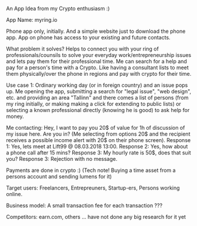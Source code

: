 An App Idea from my Crypto enthusiasm :)

App Name: myring.io

Phone app only, initially. And a simple website just to download the phone app. 
App on phone has access to your existing and future contacts.

What problem it solves?
Helps to connect you with your ring of professionals/counsils to solve your 
everyday work/entrepreneurship issues and lets pay them for their professional time.
Me can search for a help and pay for a person's time with a Crypto. Like having 
a consultant lists to meet them physically/over the phone in regions and pay 
with crypto for their time.

Use case 1: Ordinary working day (or in foreign country) and an issue pops up. 
Me opening the app, submitting a search for "legal issue", "web design", etc. 
and providing an area "Tallinn" and there comes a list of persons (from my 
ring initially, or making making a click for extending to public lists) 
or selecting a known professional directly (knowing he is good) to ask help for money.

Me contacting: Hey, I want to pay you 20$ of value for 1h of discussion of my issue here. 
Are you in? (Me selecting from options 20$ and the recipient receives a possible income alert 
with 20$ on their phone screen). Response 1: Yes, lets meet at Lift99 @ 08.03.2018 13:00. 
Response 2: Yes, how about a phone call after 15 mins? 
Response 3: My hourly rate is 50$, does that suit you? 
Response 3: Rejection with no message.

Payments are done in crypto :) (Tech note! Buying a time asset from a persons account and sending lumens for it)

Target users:
Freelancers, Entrepreuners, Startup-ers, Persons working online.

Business model:
A small transaction fee for each transaction ???

Competitors:
earn.com, others ... have not done any big research for it yet
